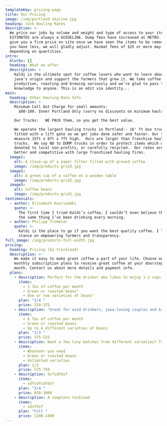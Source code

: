 ```yaml
---
templateKey: pricing-page
title: Our Pricing
image: /img/portland skyline.jpg
heading: Junk Hauling Rates
description: >-
  We price our jobs by volume and weight and type of access to your items. Our
  ESTIMATES are always a GUIDELINE. Dump fees have increased at METRO.  We will
  give you a firm price on site once we have seen the items to be removed. If
  you have less, we will gladly adjust. Hazmat fees of $25 or more may be added
  depending on quantities.
intro:
  blurbs: []
  heading: What we offer
  description: >
    Kaldi is the ultimate spot for coffee lovers who want to learn about their
    java’s origin and support the farmers that grew it. We take coffee
    production, roasting and brewing seriously and we’re glad to pass that
    knowledge to anyone. This is an edit via identity...
main:
  heading: Other Hauling Rate Info
  description: >
    Minimum Call Out Charge for small amounts:
      $80-100. Inner Portland Only (sorry no discounts on minimum hauls) $35.00 fee added for large furniture.

    Our Trucks:   WE PACK them, so you get the best value.

    We operate the largest hauling trucks in Portland-- 16' ft box trucks,
    fitted with a lift gate so we get jobs done safer and faster. Our trucks
    measure 15ft x 8ft x 7ft high.  Ours are larger than franchise hauling DUMP
    trucks.  We say NO to DUMP trucks in order to protect items which may be
    donated to local non-profits, or carefully recycled.  Our rates are still
    better and competitive with large franchised hauling firms.
  image1:
    alt: A close-up of a paper filter filled with ground coffee
    image: /img/products-grid3.jpg
  image2:
    alt: A green cup of a coffee on a wooden table
    image: /img/products-grid2.jpg
  image3:
    alt: Coffee beans
    image: /img/products-grid1.jpg
testimonials:
  - author: Elisabeth Kaurismäki
    quote: >-
      The first time I tried Kaldi’s coffee, I couldn’t even believe that was
      the same thing I’ve been drinking every morning.
  - author: Philipp Trommler
    quote: >-
      Kaldi is the place to go if you want the best quality coffee. I love their
      stance on empowering farmers and transparency.
full_image: /img/products-full-width.jpg
pricing:
  heading: Pricing (by truckload)
  description: >-
    We make it easy to make great coffee a part of your life. Choose one of our
    monthly subscription plans to receive great coffee at your doorstep each
    month. Contact us about more details and payment info.
  plans:
    - description: Perfect for the drinker who likes to enjoy 1-2 cups per day.
      items:
        - 3 lbs of coffee per month
        - Green or roasted beans"
        - One or two varieties of beans"
      plan: "1/4 "
      price: 250-375
    - description: "Great for avid drinkers, java-loving couples and bigger crowds"
      items:
        - 6 lbs of coffee per month
        - Green or roasted beans
        - Up to 4 different varieties of beans
      plan: "1/3 "
      price: 375-525
    - description: Want a few tiny batches from different varieties? Try our custom plan
      items:
        - Whatever you need
        - Green or roasted beans
        - Unlimited varieties
      plan: 1/2
      price: 575-750
    - description: dsfsdfdsf
      items:
        - sdfsdfsdfdsf
      plan: "3/4 "
      price: 850-1000
    - description: A complete tuckload
      items:
        - sdsfdsf
      plan: "Full "
      price: 1200-1400
---
```

